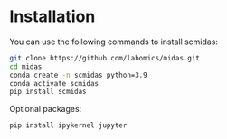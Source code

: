 # Installation

You can use the following commands to install scmidas:

```bash
git clone https://github.com/labomics/midas.git
cd midas
conda create -n scmidas python=3.9
conda activate scmidas
pip install scmidas
```

Optional packages:

```bash
pip install ipykernel jupyter
```